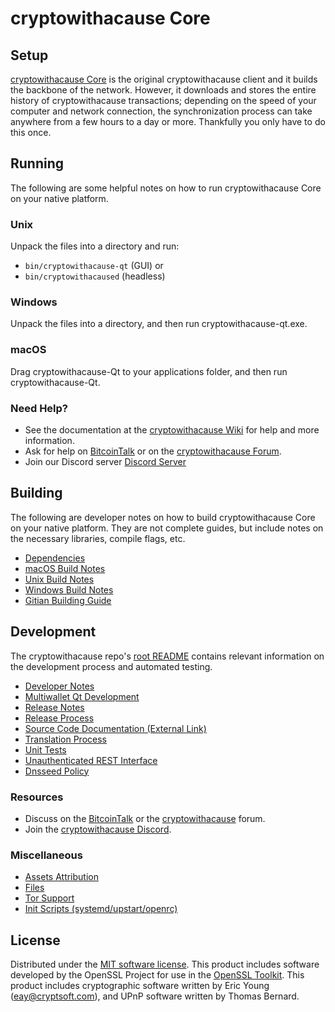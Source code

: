 cryptowithacause Core
=============

Setup
---------------------
[cryptowithacause Core](http://cryptowithacause.org/wallet) is the original cryptowithacause client and it builds the backbone of the network. However, it downloads and stores the entire history of cryptowithacause transactions; depending on the speed of your computer and network connection, the synchronization process can take anywhere from a few hours to a day or more. Thankfully you only have to do this once.

Running
---------------------
The following are some helpful notes on how to run cryptowithacause Core on your native platform.

### Unix

Unpack the files into a directory and run:

- `bin/cryptowithacause-qt` (GUI) or
- `bin/cryptowithacaused` (headless)

### Windows

Unpack the files into a directory, and then run cryptowithacause-qt.exe.

### macOS

Drag cryptowithacause-Qt to your applications folder, and then run cryptowithacause-Qt.

### Need Help?

* See the documentation at the [cryptowithacause Wiki](https://github.com/cryptowithacause-Project/cryptowithacause/wiki)
for help and more information.
* Ask for help on [BitcoinTalk](https://bitcointalk.org/index.php?topic=1262920.0) or on the [cryptowithacause Forum](http://forum.cryptowithacause.org/).
* Join our Discord server [Discord Server](https://discord.cryptowithacause.org)

Building
---------------------
The following are developer notes on how to build cryptowithacause Core on your native platform. They are not complete guides, but include notes on the necessary libraries, compile flags, etc.

- [Dependencies](dependencies.md)
- [macOS Build Notes](build-osx.md)
- [Unix Build Notes](build-unix.md)
- [Windows Build Notes](build-windows.md)
- [Gitian Building Guide](gitian-building.md)

Development
---------------------
The cryptowithacause repo's [root README](/README.md) contains relevant information on the development process and automated testing.

- [Developer Notes](developer-notes.md)
- [Multiwallet Qt Development](multiwallet-qt.md)
- [Release Notes](release-notes.md)
- [Release Process](release-process.md)
- [Source Code Documentation (External Link)](https://www.fuzzbawls.pw/cryptowithacause/doxygen/)
- [Translation Process](translation_process.md)
- [Unit Tests](unit-tests.md)
- [Unauthenticated REST Interface](REST-interface.md)
- [Dnsseed Policy](dnsseed-policy.md)

### Resources
* Discuss on the [BitcoinTalk](https://bitcointalk.org/index.php?topic=1262920.0) or the [cryptowithacause](http://forum.cryptowithacause.org/) forum.
* Join the [cryptowithacause Discord](https://discord.cryptowithacause.org).

### Miscellaneous
- [Assets Attribution](assets-attribution.md)
- [Files](files.md)
- [Tor Support](tor.md)
- [Init Scripts (systemd/upstart/openrc)](init.md)

License
---------------------
Distributed under the [MIT software license](/COPYING).
This product includes software developed by the OpenSSL Project for use in the [OpenSSL Toolkit](https://www.openssl.org/). This product includes
cryptographic software written by Eric Young ([eay@cryptsoft.com](mailto:eay@cryptsoft.com)), and UPnP software written by Thomas Bernard.
